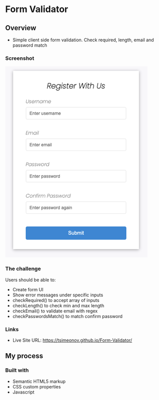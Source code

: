 # Form Validator

## Overview

 - Simple client side form validation. Check required, length, email and password match

### Screenshot

![](design/Desktop-preview.png)

### The challenge

Users should be able to:

 - Create form UI
 - Show error messages under specific inputs
 - checkRequired() to accept array of inputs
 - checkLength() to check min and max length
 - checkEmail() to validate email with regex
 - checkPasswordsMatch() to match confirm password

### Links

- Live Site URL: https://tsimeonov.github.io/Form-Validator/

## My process

### Built with

- Semantic HTML5 markup
- CSS custom properties
- Javascript
 
